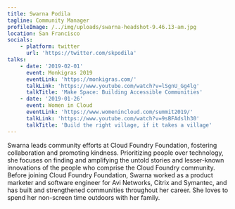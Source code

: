 ```yaml
---
title: Swarna Podila
tagline: Community Manager
profileImage: /../img/uploads/swarna-headshot-9.46.13-am.jpg
location: San Francisco
socials:
    - platform: twitter
      url: 'https://twitter.com/skpodila'
talks:
    - date: '2019-02-01'
      event: Monkigras 2019
      eventLink: 'https://monkigras.com/'
      talkLink: 'https://www.youtube.com/watch?v=lSgnU_Gg4lg'
      talkTitle: 'Make Space: Building Accessible Communities'
    - date: '2019-01-26'
      event: Women in Cloud
      eventLink: 'https://www.womenincloud.com/summit2019/'
      talkLink: 'https://www.youtube.com/watch?v=9sBFAdslh30'
      talkTitle: 'Build the right village, if it takes a village'
---
```


Swarna leads community efforts at Cloud Foundry Foundation, fostering collaboration and promoting kindness. Prioritizing people over technology, she focuses on finding and amplifying the untold stories and lesser-known innovations of the people who comprise the Cloud Foundry community. Before joining Cloud Foundry Foundation, Swarna worked as a product marketer and software engineer for Avi Networks, Citrix and Symantec, and has built and strengthened communities throughout her career. She loves to spend her non-screen time outdoors with her family.
